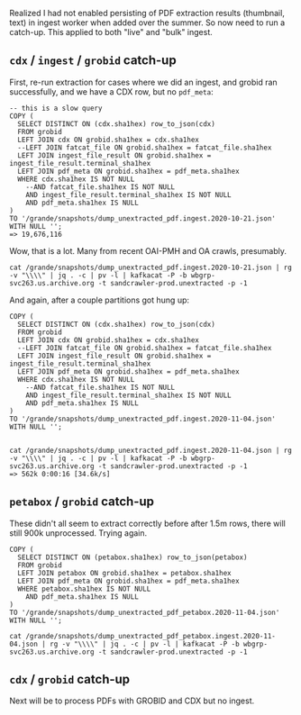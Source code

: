 
Realized I had not enabled persisting of PDF extraction results (thumbnail,
text) in ingest worker when added over the summer. So now need to run a
catch-up. This applied to both "live" and "bulk" ingest.

## `cdx` / `ingest` / `grobid` catch-up

First, re-run extraction for cases where we did an ingest, and grobid ran
successfully, and we have a CDX row, but no `pdf_meta`:

    -- this is a slow query
    COPY (
      SELECT DISTINCT ON (cdx.sha1hex) row_to_json(cdx)
      FROM grobid
      LEFT JOIN cdx ON grobid.sha1hex = cdx.sha1hex
      --LEFT JOIN fatcat_file ON grobid.sha1hex = fatcat_file.sha1hex
      LEFT JOIN ingest_file_result ON grobid.sha1hex = ingest_file_result.terminal_sha1hex
      LEFT JOIN pdf_meta ON grobid.sha1hex = pdf_meta.sha1hex
      WHERE cdx.sha1hex IS NOT NULL
        --AND fatcat_file.sha1hex IS NOT NULL
        AND ingest_file_result.terminal_sha1hex IS NOT NULL
        AND pdf_meta.sha1hex IS NULL
    )
    TO '/grande/snapshots/dump_unextracted_pdf.ingest.2020-10-21.json'
    WITH NULL '';
    => 19,676,116

Wow, that is a lot. Many from recent OAI-PMH and OA crawls, presumably.

    cat /grande/snapshots/dump_unextracted_pdf.ingest.2020-10-21.json | rg -v "\\\\" | jq . -c | pv -l | kafkacat -P -b wbgrp-svc263.us.archive.org -t sandcrawler-prod.unextracted -p -1

And again, after a couple partitions got hung up:

    COPY (
      SELECT DISTINCT ON (cdx.sha1hex) row_to_json(cdx)
      FROM grobid
      LEFT JOIN cdx ON grobid.sha1hex = cdx.sha1hex
      --LEFT JOIN fatcat_file ON grobid.sha1hex = fatcat_file.sha1hex
      LEFT JOIN ingest_file_result ON grobid.sha1hex = ingest_file_result.terminal_sha1hex
      LEFT JOIN pdf_meta ON grobid.sha1hex = pdf_meta.sha1hex
      WHERE cdx.sha1hex IS NOT NULL
        --AND fatcat_file.sha1hex IS NOT NULL
        AND ingest_file_result.terminal_sha1hex IS NOT NULL
        AND pdf_meta.sha1hex IS NULL
    )
    TO '/grande/snapshots/dump_unextracted_pdf.ingest.2020-11-04.json'
    WITH NULL '';


    cat /grande/snapshots/dump_unextracted_pdf.ingest.2020-11-04.json | rg -v "\\\\" | jq . -c | pv -l | kafkacat -P -b wbgrp-svc263.us.archive.org -t sandcrawler-prod.unextracted -p -1
    => 562k 0:00:16 [34.6k/s]

## `petabox` / `grobid` catch-up

These didn't all seem to extract correctly before after 1.5m rows, there will
still 900k unprocessed. Trying again.

    COPY (
      SELECT DISTINCT ON (petabox.sha1hex) row_to_json(petabox)
      FROM grobid
      LEFT JOIN petabox ON grobid.sha1hex = petabox.sha1hex
      LEFT JOIN pdf_meta ON grobid.sha1hex = pdf_meta.sha1hex
      WHERE petabox.sha1hex IS NOT NULL
        AND pdf_meta.sha1hex IS NULL
    )
    TO '/grande/snapshots/dump_unextracted_pdf_petabox.2020-11-04.json'
    WITH NULL '';

    cat /grande/snapshots/dump_unextracted_pdf_petabox.ingest.2020-11-04.json | rg -v "\\\\" | jq . -c | pv -l | kafkacat -P -b wbgrp-svc263.us.archive.org -t sandcrawler-prod.unextracted -p -1

## `cdx` / `grobid` catch-up

Next will be to process PDFs with GROBID and CDX but no ingest.

